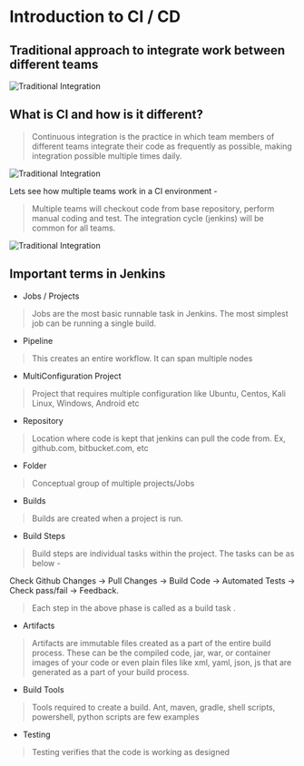 # Introduction to CI / CD

##  Traditional approach to integrate work between different teams 

![Traditional Integration](https://github.com/hub-kubernetes/jenkins-cicd/blob/master/model%20before.png)


##  What is CI and how is it different? 

> Continuous integration is the practice in which team members of different teams integrate their code as frequently as possible, making integration possible multiple times daily. 


![Traditional Integration](https://github.com/hub-kubernetes/jenkins-cicd/blob/master/ContinuousIntegration.png)


Lets see how multiple teams work in a CI environment - 

> Multiple teams will checkout code from base repository, perform manual coding and test. The integration cycle (jenkins) will be common for all teams.

![Traditional Integration](https://github.com/hub-kubernetes/jenkins-cicd/blob/master/MultipleTeamIntegration.png)

##  Important terms in Jenkins 

* Jobs / Projects

> Jobs are the most basic runnable task in Jenkins. The most simplest job can be running a single build. 

* Pipeline

> This creates an entire workflow. It can span multiple nodes 

* MultiConfiguration Project

> Project that requires multiple configuration like Ubuntu, Centos, Kali Linux, Windows, Android etc 

* Repository

> Location where code is kept that jenkins can pull the code from. Ex, github.com, bitbucket.com, etc

* Folder

> Conceptual group of multiple projects/Jobs 

* Builds

> Builds are created when a project is run. 

* Build Steps

> Build steps are individual tasks within the project. The tasks can be as below - 

Check Github Changes -> Pull Changes -> Build Code -> Automated Tests -> Check pass/fail -> Feedback. 

> Each step in the above phase is called as a build task .


* Artifacts

> Artifacts are immutable files created as a part of the entire build process. These can be the compiled code, jar, war, or container images of your code or even plain files like xml, yaml, json, js that are generated as a part of your build process. 

* Build Tools 

> Tools required to create a build. Ant, maven, gradle, shell scripts, powershell, python scripts are few examples

* Testing

> Testing verifies that the code is working as designed 























